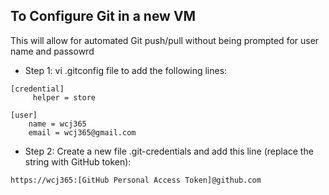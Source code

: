 ## To Configure Git in a new VM
This will allow for automated Git push/pull without being prompted for user name and passowrd
- Step 1: vi .gitconfig file to add the following lines:
```
[credential]                                                                                                                                    
     helper = store
 
[user]
    name = wcj365
    email = wcj365@gmail.com
```
- Step 2: Create a new file .git-credentials and add this line (replace the string with GitHub token):
```
https://wcj365:[GitHub Personal Access Token]@github.com
```
